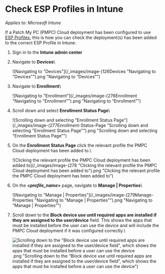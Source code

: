 # Check ESP Profiles in Intune

_Applies to: Microsoft Intune_

If a Patch My PC (PMPC) Cloud deployment has been configured to use [ESP Profiles](../../cloud-deployments/deploying-an-app-using-cloud/cloud-configurations-deployment-tab/esp-profiles-deployments.md), this is how you can check the deployment(s) has been added to the correct ESP Profile in Intune:

1. Sign in to the **Intune admin center**
2.  Navigate to **Devices**\


    ![Navigating to "Devices"](/_images/image-(126Devices "Navigating to \"Devices\"").png "Navigating to “Devices”")
3.  Navigate to **Enrollment**\


    ![Navigating to "Enrollment"](/_images/image-(276Enrollment "Navigating to \"Enrollment\"").png "Navigating to “Enrollment”")


4.  Scroll down and select **Enrollment Status Page**\


    ![Scrolling down and selecting "Enrollment Status Page"](/_images/image-(277Enrollment-Status-Page "Scrolling down and selecting \"Enrollment Status Page\"").png "Scrolling down and selecting “Enrollment Status Page”")


5.  On the **Enrollment Status Page** click the relevant profile the PMPC Cloud deployment has been added to.\


    ![Clicking the relevant profile the PMPC Cloud deployment has been added to](/_images/image-(278 "Clicking the relevant profile the PMPC Cloud deployment has been added to").png "Clicking the relevant profile the PMPC Cloud deployment has been added to")


6.  On the _**\<profile\_name>**_ page, navigate to **Manage | Properties**\


    ![Navigating to "Manage | Properties"](/_images/image-(279Manage-Properties "Navigating to \"Manage | Properties\"").png "Navigating to “Manage | Properties”")


7.  Scroll down to the **Block device use until required apps are installed if they are assigned to the user/device** field. This shows the apps that must be installed before the user can use the device and will include the PMPC Cloud deployment if it was configured correctly.\


    ![Scrolling down to the "Block device use until required apps are installed if they are assigned to the user/device field", which shows the apps that must be installed before a user can use the device](/_images/device-field "Scrolling down to the \"Block device use until required apps are installed if they are assigned to the user/device field\", which shows the apps that must be installed before a user can use the device").png "Scrolling down to the “Block device use until required apps are installed if they are assigned to the user/device field”, which shows the apps that must be installed before a user can use the device")